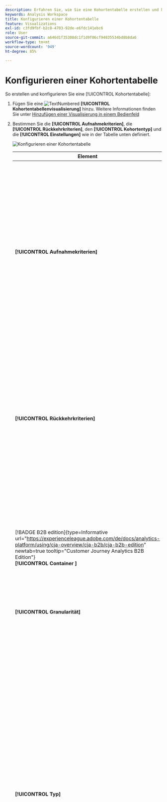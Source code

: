 ```yaml
---
description: Erfahren Sie, wie Sie eine Kohortentabelle erstellen und konfigurieren und einen Kohortenanalysebericht in Analysis Workspace ausführen.
keywords: Analysis Workspace
title: Konfigurieren einer Kohortentabelle
feature: Visualizations
exl-id: c3fd9fbf-b2c8-4703-92de-e6fdc141ebc6
role: User
source-git-commit: a646d1f35308dc1f1d9f06cf94835534bd8b8da6
workflow-type: tm+mt
source-wordcount: '949'
ht-degree: 85%

---
```


# Konfigurieren einer Kohortentabelle

So erstellen und konfigurieren Sie eine [!UICONTROL Kohortentabelle]:

1. Fügen Sie eine ![TextNumbered](/help/assets/icons/TextNumbered.svg) **[!UICONTROL Kohortentabellenvisualisierung]** hinzu. Weitere Informationen finden Sie unter [Hinzufügen einer Visualisierung in einem Bedienfeld](../freeform-analysis-visualizations.md#add-visualizations-to-a-panel)

1. Bestimmen Sie die **[!UICONTROL Aufnahmekriterien]**, die **[!UICONTROL Rückkehrkriterien]**, den **[!UICONTROL Kohortentyp]** und die **[!UICONTROL Einstellungen]** wie in der Tabelle unten definiert.

   ![Konfigurieren einer Kohortentabelle](assets/cohort-configure.png)

   | Element | Beschreibung |
   |--- |--- |
   | **[!UICONTROL Aufnahmekriterien]** | Sie können bis zu 10 Aufnahmesegmente und bis zu 3 Aufnahmekennzahlen anwenden. Die Metrik gibt an, zu welcher Kohorte eine Benutzerin bzw. ein Benutzer gehört. Wenn die Aufnahmemetrik z. B. die Bestellungen sind, werden nur Benutzende, die innerhalb des Zeitraums der Kohortenanalyse bestellt haben, in der anfänglichen Kohorte platziert.<br>Der Standardoperator zwischen den Kennzahlen ist AND, kann aber in OR geändert werden. Darüber hinaus können Sie diesen Metriken numerische Segmentierung hinzufügen. Beispiel: `Sessions >= 1`.</br> |
   | **[!UICONTROL Rückkehrkriterien]** | Sie können bis zu 10 Rückkehrsegmente und bis zu 3 Rückkehrkennzahlen anwenden. Die Kennzahl gibt an, ob eine Person gewonnen wurde (Bindung) oder nicht (Abwanderung). Wenn die Rückkehrmetrik z. B. die Videoansichten sind, werden nur Benutzende, die in nachfolgenden Zeiträumen (nach dem Zeitraum, in dem sie zu einer Kohorte hinzugefügt wurden) Videos angesehen haben, als zurückgekehrt dargestellt. Eine weitere Metrik, die die Bindung quantifiziert, sind die Sitzungen. |
   | [!BADGE B2B edition]{type=Informative url="https://experienceleague.adobe.com/de/docs/analytics-platform/using/cja-overview/cja-b2b/cja-b2b-edition" newtab=true tooltip="Customer Journey Analytics B2B Edition"}<br/>**[!UICONTROL Container ]** | Standardmäßig ist die Kohortenanalyse mit dem Personen -Container verknüpft. Wenn von der kontobasierten Verbindung, die das Workspace-Projekt unterstützt, mehr Container als Person verfügbar sind, können Sie aus dem Dropdown-Menü **[!UICONTROL Container]** einen anderen Container für die Kohortenanalyse auswählen. |
   | **[!UICONTROL Granularität]** | Die Zeitgranularität: Tag, Woche, Monat, Quartal oder Jahr. |
   | **[!UICONTROL Typ]** | **[!UICONTROL Bindung]** (Standard): Durch die **[!UICONTROL Bindungskohorte]** wird gemessen, in welchem Maße die Personenkohorten im Laufe der Zeit zu Ihnen zurückkehren. Eine Bindungskohorte ist die Standardkohorte und zeigt das Verhalten von wiederkehrenden Benutzenden an. Eine grüne Farbe weist auf eine [!UICONTROL Bindungskohorte] in der Tabelle hin.<br>**[!UICONTROL Abwanderung ]**(auch „Abbruch“ oder „Fallout“ genannt): Bei einer**[!UICONTROL  Abwanderungskohorte ]**wird gemessen, wie Ihre Personenkohorten im Laufe der Zeit abwandern. Abwanderung ist das Gegenteil von Bindung: `Churn = 1 - Retention`. Die [!UICONTROL Abwanderung] ist ein guter Messwert für die Treue und Chancen, da Ihnen gezeigt wird, wie häufig Kundinnen und Kunden nicht zurückkehren. Sie können die Abwanderung nutzen, um Fokusbereiche zu analysieren und zu identifizieren: Welche Kohortensegmente könnten Ihre Aufmerksamkeit erfordern? Eine rote Farbe zeigt eine [!UICONTROL Abwanderungskohorte] in der Tabelle an (ähnlich wie „Fallout“ in der**[!UICONTROL  Flussvisualisierung ]**).</br> |
   | **[!UICONTROL Einstellungen]** | **[!UICONTROL Rollierende Berechnung]**: Ermöglicht es Ihnen, die Bindung oder die Abwanderung auf Grundlage der vorherigen Spalte und nicht der eingeschlossenen Spalte zu berechnen (Standard). Durch eine [!UICONTROL rollierende Berechnung] wird die Berechnungsmethode für Ihre „Rückkehr“-Zeiten verändert. Im Gegensatz dazu findet die normale Berechnung Benutzende, die die Rückkehrkriterien erfüllen und Teil des Einschlusszeitraums waren, unabhängig davon, ob sie im vorherigen Zeitraum in der Kohorte waren oder nicht. Im Gegensatz dazu findet [!UICONTROL Rollierende Berechnung] Benutzer, die die „Rückkehr“-Kriterien erfüllen und Teil des vorherigen Zeitraums waren. Daher werden durch [!UICONTROL Rollierende Berechnung] die Benutzer segmentiert und getrichter, die über einen bestimmten Zeitraum hinweg kontinuierlich die Kriterien für die „Rendite“ erfüllen. [!UICONTROL Rückkehrkriterien] werden auf jeden Zeitraum bis zum ausgewählten Zeitraum angewendet. </br><br>**[!UICONTROL Latenztabelle ]**: Eine [!UICONTROL Latenztabelle] misst die Zeit, die vor und nach dem Aufnahmeereignis verstrichen ist. Die [!UICONTROL Latenztabelle] eignet sich ideal für die Vor- und Nachanalyse. Angenommen, es steht ein Produkt- oder Kampagnen-Launch bevor und Sie möchten das Verhalten vor und nach dem Launch verfolgen. Die [!UICONTROL Latenztabelle] zeigt das Verhalten davor und danach nebeneinander an, um die direkten Auswirkungen darzustellen. Die Zellen für vor der Aufnahme in der [!UICONTROL Latenztabelle] berechnen die Benutzenden, die die [!UICONTROL Einschlusskriterien] für den Aufnahmezeitraum und anschließend die [!UICONTROL Rückkehrkriterien] in den Zeiträumen vor dem Aufnahmezeitraum erfüllen. Die [!UICONTROL Latenztabelle] und die [!UICONTROL bBenutzerdefinierte Kohorte der Dimension] können nicht zusammen verwendet werden.</br><br>**[!UICONTROL Benutzerdefinierte Kohorte der Dimension]**: Erstellen Sie Kohorten auf Grundlage der ausgewählten Dimension und nicht auf Grundlage zeitbasierter Kohorten (Standard). Viele Kunden möchten ihre Kohorten nach etwas anderem als der Zeit analysieren, und die neue Funktion für benutzerdefinierte Kohorten der Dimension bietet Ihnen genau diese Flexibilität, Kohorten basierend auf Dimensionen ihrer Wahl zu erstellen. Verwenden Sie Dimensionen wie Marketing-Kanal, Kampagne, Produkt, Seite, Region oder eine beliebige andere Dimension, um anzuzeigen, wie die Bindung sich basierend auf verschiedenen Werten dieser Dimensionen verändert. Die Segmentdefinition für die Kohorte [!UICONTROL Benutzerspezifische Dimension] wendet das Dimensionselement nur als Teil des Aufnahmezeitraums an, nicht als Teil der Rückgabedefinition.</br><br>Nach Auswahl der Option [!UICONTROL Benutzerdefinierte Kohorte der Dimension] können Sie jede beliebige Dimension in die Drop-Zone ziehen. Durch Hinzufügen von Dimensionen können Sie ähnliche Dimensionselemente über den gleichen Zeitraum hinweg miteinander vergleichen. Sie können beispielsweise die Leistung von Städten, Produkten, Kampagnen usw. nebeneinander vergleichen. Die Kohortentabelle gibt Ihre 14 wichtigsten Dimensionselemente zurück. Sie können jedoch ein Segment ![Segment](/help/assets/icons/Filter.svg) verwenden, um nur die gewünschten Dimensionselemente anzuzeigen. Eine [!UICONTROL benutzerdefinierte Kohorte der Dimension] kann nicht mit der Funktion [!UICONTROL Latenztabelle] verwendet werden.</br> |

1. Klicken Sie auf **[!UICONTROL Erstellen]**.
1. Um die [!UICONTROL Kohortentabelle] erneut zu konfigurieren, wählen Sie ![Bearbeiten](/help/assets/icons/Edit.svg) aus.

1. (Optional) Erstellen Sie ein Segment oder eine Zielgruppe aus einer Auswahl.

   Wählen Sie Zellen aus (fortlaufende oder nicht fortlaufende) und klicken Sie mit der rechten Maustaste auf **[!UICONTROL Segment aus Auswahl erstellen]**.

   ![Segment oder Zielgruppe erstellen](assets/retention-createfilter.png)

1. Bearbeiten Sie das Segment im [Segment Builder](/help/components/segments/seg-builder.md) weiter und klicken Sie anschließend auf **[!UICONTROL Speichern]**.

   Das gespeicherte Segment kann in [!UICONTROL Analysis Workspace] im Bedienfeld [!UICONTROL Segment] verwendet werden.

## Einstellungen

Sie können bestimmte Einstellungen für eine [!UICONTROL Kohortentabelle] definieren.

1. Wählen Sie ![Setting](/help/assets/icons/Setting.svg) aus, um die Einstellungen für die [!UICONTROL Kohortentabelle] anzupassen.

   | Einstellung | Beschreibung |
   |---|---|
   | **Nur Prozentwert anzeigen** | Entfernt den Zahlenwert und zeigt nur den Prozentsatz an. |
   | **Prozentwert auf nächste Ganzzahl runden** | Rundet den Prozentwert auf den nächsten ganzzahligen Wert, anstatt den Dezimalwert anzuzeigen. |
   | **Zeile mit durchschnittlichem Prozentwert anzeigen** | Fügt oben in der Tabelle eine neue Zeile ein und trägt dort die Spaltendurchschnitte der Werte ein. |


>[!MORELIKETHIS]
>
>[Hinzufügen einer Visualisierung zu einem Bedienfeld](/help/analysis-workspace/visualizations/freeform-analysis-visualizations.md#add-visualizations-to-a-panel)
>>[Visualisierungseinstellungen](/help/analysis-workspace/visualizations/freeform-analysis-visualizations.md#settings)
>>[Kontextmenü der Visualisierung](/help/analysis-workspace/visualizations/freeform-analysis-visualizations.md#context-menu)
>

